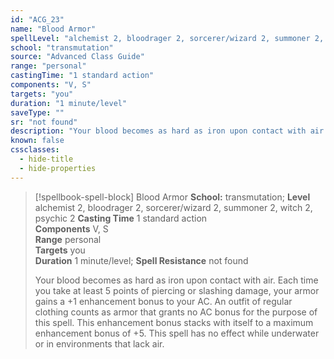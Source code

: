 ```yaml
---
id: "ACG_23"
name: "Blood Armor"
spellLevel: "alchemist 2, bloodrager 2, sorcerer/wizard 2, summoner 2, witch 2, psychic 2"
school: "transmutation"
source: "Advanced Class Guide"
range: "personal"
castingTime: "1 standard action"
components: "V, S"
targets: "you"
duration: "1 minute/level"
saveType: ""
sr: "not found"
description: "Your blood becomes as hard as iron upon contact with air.  Each time you take at least 5 points of piercing or slashing damage, your armor gains a +1 enhancement bonus to your AC. An outfit of regular clothing counts as armor that grants no AC bonus for the purpose of this spell. This enhancement bonus stacks with itself to a maximum enhancement bonus of +5. This spell has no effect while underwater or in environments that lack air."
known: false
cssclasses:
  - hide-title
  - hide-properties
---
```


> [!spellbook-spell-block] Blood Armor
> **School:** transmutation; **Level** alchemist 2, bloodrager 2, sorcerer/wizard 2, summoner 2, witch 2, psychic 2
> **Casting Time** 1 standard action  
> **Components** V, S  
> **Range** personal  
> **Targets** you  
> **Duration** 1 minute/level; **Spell Resistance** not found
> 
> Your blood becomes as hard as iron upon contact with air.  Each time you take at least 5 points of piercing or slashing damage, your armor gains a +1 enhancement bonus to your AC. An outfit of regular clothing counts as armor that grants no AC bonus for the purpose of this spell. This enhancement bonus stacks with itself to a maximum enhancement bonus of +5. This spell has no effect while underwater or in environments that lack air.
